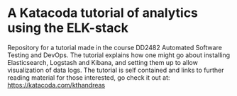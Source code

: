 # A Katacoda tutorial of analytics using the ELK-stack

Repository for a tutorial made in the course DD2482 Automated Software Testing and DevOps. The tutorial explains how one might go about installing Elasticsearch, Logstash and Kibana, and setting them up to allow visualization of data logs. The tutorial is self contained and links to further reading material for those interested, go check it out at: https://katacoda.com/kthandreas
